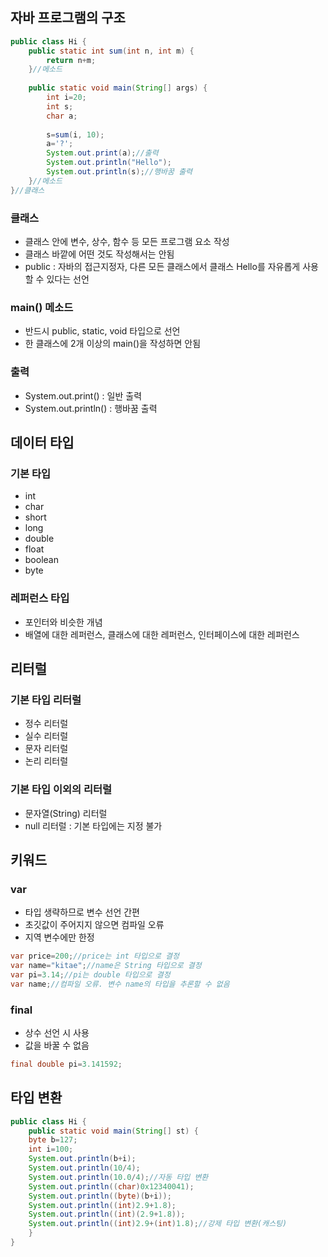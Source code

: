 ## 자바 프로그램의 구조
```java
public class Hi {
	public static int sum(int n, int m) {
		return n+m;
	}//메소드
	
	public static void main(String[] args) {
		int i=20;
		int s;
		char a;
		
		s=sum(i, 10);
		a='?';
		System.out.print(a);//출력
		System.out.println("Hello");
		System.out.println(s);//행바꿈 출력
	}//메소드
}//클래스
```
### 클래스
- 클래스 안에 변수, 상수, 함수 등 모든 프로그램 요소 작성
- 클래스 바깥에 어떤 것도 작성해서는 안됨
- public : 자바의 접근지정자, 다른 모든 클래스에서 클래스 Hello를 자유롭게 사용할 수 있다는 선언
### main() 메소드
- 반드시 public, static, void 타입으로 선언
- 한 클래스에 2개 이상의 main()을 작성하면 안됨
### 출력
- System.out.print() : 일반 출력
- System.out.println() : 행바꿈 출력
## 데이터 타입
### 기본 타입
- int
- char
- short
- long
- double
- float
- boolean
- byte
### 레퍼런스 타입
- 포인터와 비슷한 개념
- 배열에 대한 레퍼런스, 클래스에 대한 레퍼런스, 인터페이스에 대한 레퍼런스
## 리터럴
### 기본 타입 리터럴
- 정수 리터럴
- 실수 리터럴
- 문자 리터럴
- 논리 리터럴
### 기본 타입 이외의 리터럴
- 문자열(String) 리터럴
- null 리터럴 : 기본 타입에는 지정 불가
## 키워드
### var
- 타입 생략하므로 변수 선언 간편
- 초깃값이 주어지지 않으면 컴파일 오류
- 지역 변수에만 한정
```java
var price=200;//price는 int 타입으로 결정
var name="kitae";//name은 String 타입으로 결정
var pi=3.14;//pi는 double 타입으로 결정
var name;//컴파일 오류. 변수 name의 타입을 추론할 수 없음
```
### final
- 상수 선언 시 사용
- 값을 바꿀 수 없음
```java
final double pi=3.141592;
```
## 타입 변환
```java
public class Hi {
	public static void main(String[] st) {
	byte b=127;
	int i=100;
	System.out.println(b+i);
	System.out.println(10/4);
	System.out.println(10.0/4);//자동 타입 변환
	System.out.println((char)0x12340041);
	System.out.println((byte)(b+i));
	System.out.println((int)2.9+1.8);
	System.out.println((int)(2.9+1.8));
	System.out.println((int)2.9+(int)1.8);//강제 타입 변환(캐스팅)
	}
}
```
